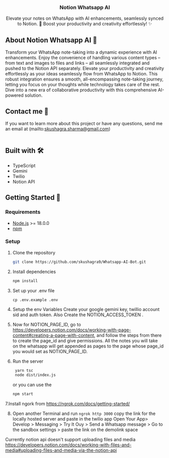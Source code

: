 <p align="center" style="margin-top: 120px">

  <h3 align="center">Notion Whatsapp AI </h3>

  <p align="center">
   Elevate your notes on WhatsApp with AI enhancements, seamlessly synced to Notion. 🚀 Boost your productivity and creativity effortlessly! ✨
</p>

## About Notion Whatsapp AI 🏓

Transform your WhatsApp note-taking into a dynamic experience with AI enhancements. 
Enjoy the convenience of handling various content types – from text and images to files and links – all seamlessly integrated and pushed to the Notion API separately. 
Elevate your productivity and creativity effortlessly as your ideas seamlessly flow from WhatsApp to Notion. 
This robust integration ensures a smooth, all-encompassing note-taking journey, letting you focus on your thoughts while technology takes care of the rest. 
Dive into a new era of collaborative productivity with this comprehensive AI-powered solution.

## Contact me 💌

If you want to learn more about this project or have any questions, send me an email at (mailto:skushagra.sharma@gmail.com)
<br/><br/>

## Built with 🛠️

- TypeScript
- Gemini
- Twilio
- Notion API


## Getting Started 🚀

### Requirements

- [Node.js](https://nodejs.org/en/) >= 18.0.0
- [npm](https://npm.io/) 

### Setup

1. Clone the repository

   ```sh
   git clone https://github.com/skushagra9/Whatsapp-AI-Bot.git
   ```

2. Install dependencies

   ```sh
   npm install
   ```

3. Set up your .env file

   `cp .env.example .env`

4. Setup the env Variables 
  Create your google gemini key, twillio account sid and auth token.
  Also Create the NOTION_ACCESS_TOKEN .

5. Now for NOTION_PAGE_ID, go to https://developers.notion.com/docs/working-with-page-content#creating-a-page-with-content,
   and follow the steps from there to create the page_id and give permissions.
   All the notes you will take on the whatsapp will get appended as pages to the page whose page_id you would set as NOTION_PAGE_ID.

6. Run the server
   ```sh
    yarn tsc
    node dist/index.js
   ```
    or you can use the
    ```sh
    npm start
   ```
7.Install ngork from https://ngrok.com/docs/getting-started/

8. Open another Terminal and run
   `ngrok http 3000`
    copy the link for the locally hosted server and paste in the twilio app 
    Open Your App> Develop > Messaging > Try It Ouy > Send a Whatsapp message > Go to the sandbox settings > paste the link on the demolink space



Currently notion api doesn't support uploading files and media
https://developers.notion.com/docs/working-with-files-and-media#uploading-files-and-media-via-the-notion-api

